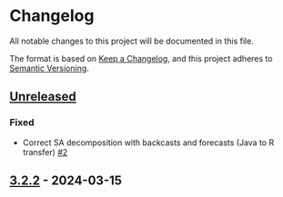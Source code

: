 # Changelog

All notable changes to this project will be documented in this file.

The format is based on [Keep a Changelog](https://keepachangelog.com/en/1.1.0/), and this project adheres
to [Semantic Versioning](https://semver.org/spec/v3.2.3.html).

## [Unreleased]

### Fixed

- Correct SA decomposition with backcasts and forecasts (Java to R transfer) [#2](https://github.com/rjdverse/rjd3tramoseats/issues/2)

## [3.2.2] - 2024-03-15 

[Unreleased]: https://github.com/rjdverse/rjd3toolkit/compare/v3.2.2...HEAD
[3.2.2]: https://github.com/rjdverse/rjd3toolkit/releases/tag/v3.2.2
